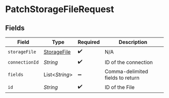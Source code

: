 # PatchStorageFileRequest


## Fields

| Field                                             | Type                                              | Required                                          | Description                                       |
| ------------------------------------------------- | ------------------------------------------------- | ------------------------------------------------- | ------------------------------------------------- |
| `storageFile`                                     | [StorageFile](../../models/shared/StorageFile.md) | :heavy_check_mark:                                | N/A                                               |
| `connectionId`                                    | *String*                                          | :heavy_check_mark:                                | ID of the connection                              |
| `fields`                                          | List\<*String*>                                   | :heavy_minus_sign:                                | Comma-delimited fields to return                  |
| `id`                                              | *String*                                          | :heavy_check_mark:                                | ID of the File                                    |